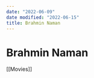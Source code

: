 ```yaml
---
date: "2022-06-09"
date modified: "2022-06-15"
title: Brahmin Naman
---
```


# Brahmin Naman
[[Movies]]
